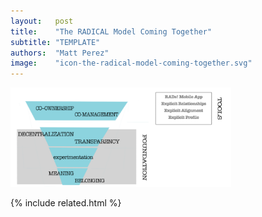 ```yaml
---
layout:   post
title:    "The RADICAL Model Coming Together"
subtitle: "TEMPLATE"
authors:  "Matt Perez"
image:    "icon-the-radical-model-coming-together.svg"
---
```


<div style="display:none;">
 <p>The <span class='_paradigm'>RADICAL</span> model, coming together.</p>
</div>

 <div class="_center">
  <img
   src="/assets/img/pic-the-radical-model-together.svg"
   width="70%"
   alt="">
 </div>

{% include related.html %}